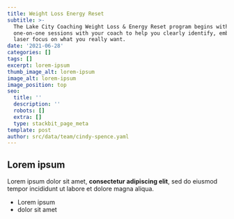 ```yaml
---
title: Weight Loss Energy Reset
subtitle: >-
  The Lake City Coaching Weight Loss & Energy Reset program begins with
  one-on-one sessions with your coach to help you clearly identify, embrace and
  laser focus on what you really want.
date: '2021-06-28'
categories: []
tags: []
excerpt: lorem-ipsum
thumb_image_alt: lorem-ipsum
image_alt: lorem-ipsum
image_position: top
seo:
  title: ''
  description: ''
  robots: []
  extra: []
  type: stackbit_page_meta
template: post
author: src/data/team/cindy-spence.yaml
---
```

## Lorem ipsum

Lorem ipsum dolor sit amet, **consectetur adipiscing elit**, sed do eiusmod tempor incididunt ut labore et dolore magna aliqua.

- Lorem ipsum
- dolor sit amet
